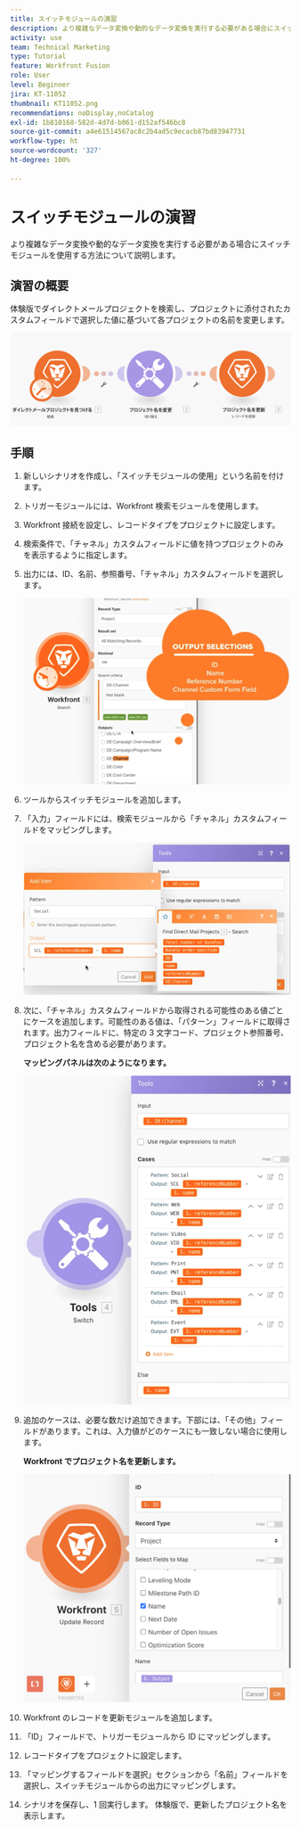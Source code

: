 ```yaml
---
title: スイッチモジュールの演習
description: より複雑なデータ変換や動的なデータ変換を実行する必要がある場合にスイッチモジュールを使用する方法について説明します。
activity: use
team: Technical Marketing
type: Tutorial
feature: Workfront Fusion
role: User
level: Beginner
jira: KT-11052
thumbnail: KT11052.png
recommendations: noDisplay,noCatalog
exl-id: 1b810168-582d-4d7d-b061-d152af546bc8
source-git-commit: a4e61514567ac8c2b4ad5c9ecacb87bd83947731
workflow-type: ht
source-wordcount: '327'
ht-degree: 100%

---
```


# スイッチモジュールの演習

より複雑なデータ変換や動的なデータ変換を実行する必要がある場合にスイッチモジュールを使用する方法について説明します。

## 演習の概要

体験版でダイレクトメールプロジェクトを検索し、プロジェクトに添付されたカスタムフィールドで選択した値に基づいて各プロジェクトの名前を変更します。

![スイッチモジュールの画像 1](../12-exercises/assets/switch-module-walkthrough-1.png)

## 手順

1. 新しいシナリオを作成し、「スイッチモジュールの使用」という名前を付けます。
1. トリガーモジュールには、Workfront 検索モジュールを使用します。
1. Workfront 接続を設定し、レコードタイプをプロジェクトに設定します。
1. 検索条件で、「チャネル」カスタムフィールドに値を持つプロジェクトのみを表示するように指定します。
1. 出力には、ID、名前、参照番号、「チャネル」カスタムフィールドを選択します。

   ![スイッチモジュールの画像 2](../12-exercises/assets/switch-module-walkthrough-2.png)

1. ツールからスイッチモジュールを追加します。
1. 「入力」フィールドには、検索モジュールから「チャネル」カスタムフィールドをマッピングします。

   ![スイッチモジュールの画像 3](../12-exercises/assets/switch-module-walkthrough-3.png)

1. 次に、「チャネル」カスタムフィールドから取得される可能性のある値ごとにケースを追加します。可能性のある値は、「パターン」フィールドに取得されます。出力フィールドに、特定の 3 文字コード、プロジェクト参照番号、プロジェクト名を含める必要があります。

   **マッピングパネルは次のようになります。**

   ![スイッチモジュールの画像 4](../12-exercises/assets/switch-module-walkthrough-4.png)

1. 追加のケースは、必要な数だけ追加できます。下部には、「その他」フィールドがあります。これは、入力値がどのケースにも一致しない場合に使用します。

   **Workfront でプロジェクト名を更新します。**

   ![スイッチモジュールの画像 5](../12-exercises/assets/switch-module-walkthrough-5.png)

1. Workfront のレコードを更新モジュールを追加します。
1. 「ID」フィールドで、トリガーモジュールから ID にマッピングします。
1. レコードタイプをプロジェクトに設定します。
1. 「マッピングするフィールドを選択」セクションから「名前」フィールドを選択し、スイッチモジュールからの出力にマッピングします。
1. シナリオを保存し、1 回実行します。 体験版で、更新したプロジェクト名を表示します。

